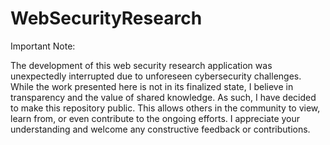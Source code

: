 # WebSecurityResearch
Important Note:

The development of this web security research application was unexpectedly interrupted due to unforeseen cybersecurity challenges. While the work presented here is not in its finalized state, I believe in transparency and the value of shared knowledge. As such, I have decided to make this repository public. This allows others in the community to view, learn from, or even contribute to the ongoing efforts. I appreciate your understanding and welcome any constructive feedback or contributions.
